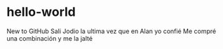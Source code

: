# hello-world
New to GitHub
Sali Jodio la ultima vez que en Alan yo confié
Me compré una combinación y me la jalté
